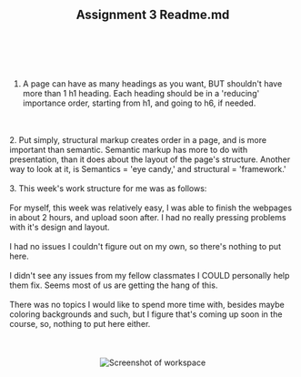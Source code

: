 <h2><center> Assignment 3 Readme.md</center> </h2>
<br>

</br>

<br>

</br>


1. A page can have as many headings as you want, BUT shouldn't have more than 1 h1 heading. Each heading should be in a 'reducing' importance order, starting from h1, and going to h6, if needed.
<br>
</br>
2. Put simply, structural markup creates order in a page, and is more important than semantic. Semantic markup has more to do with presentation, than it does about the layout of the page's structure. Another way to look at it, is Semantics = 'eye candy,' and structural = 'framework.'
<br>
</br>
3. This week's work structure for me was as follows:
<br>
</br>
For myself, this week was relatively easy, I was able to finish the webpages in about 2 hours, and upload soon after. I had no really pressing problems with it's design and layout.
<br>
</br>
I had no issues I couldn't figure out on my own, so there's nothing to put here.
<br>
</br>
I didn't see any issues from my fellow classmates I COULD personally help them fix. Seems most of us are getting the hang of this.
<br>
</br>
There was no topics I would like to spend more time with, besides maybe coloring backgrounds and such, but I figure that's coming up soon in the course, so, nothing to put here either.
<br>

</br>
<br>
</br>

 <center><img src="./images/ssassignment3.png.jpg" alt="Screenshot of workspace"></center> 

